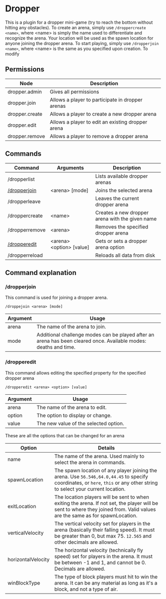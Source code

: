 # Dropper

This is a plugin for a dropper mini-game (try to reach the bottom without hitting any obstacles).
To create an arena, simply use `/droppercreate <name>`, where \<name> is simply the name used to differentiate and
recognize the arena. Your location will be used as the spawn location for anyone joining the dropper arena. To start
playing, simply use `/dropperjoin <name>`, where \<name> is the same as you specified upon creation.
To modify

## Permissions

| Node           | Description                                       |
|----------------|---------------------------------------------------|
| dropper.admin  | Gives all permissions                             |
| dropper.join   | Allows a player to participate in dropper arenas  |
| dropper.create | Allows a player to create a new dropper arena     |
| dropper.edit   | Allows a player to edit an existing dropper arena |
| dropper.remove | Allows a player to remove a dropper arena         |

## Commands

| Command                      | Arguments                   | Description                                     |
|------------------------------|-----------------------------|-------------------------------------------------|
| /dropperlist                 |                             | Lists available dropper arenas                  |
| [/dropperjoin](#dropperjoin) | \<arena> \[mode]            | Joins the selected arena                        |
| /dropperleave                |                             | Leaves the current dropper arena                |
| /droppercreate               | \<name>                     | Creates a new dropper arena with the given name |
| /dropperremove               | \<arena>                    | Removes the specified dropper arena             |
| [/dropperedit](#dropperedit) | \<arena> \<option> \[value] | Gets or sets a dropper arena option             |
| /dropperreload               |                             | Reloads all data from disk                      |

## Command explanation

### /dropperjoin

This command is used for joining a dropper arena.

`/droppejoin <arena> [mode]`

| Argument | Usage                                                                                                            |
|----------|------------------------------------------------------------------------------------------------------------------|
| arena    | The name of the arena to join.                                                                                   |
| mode     | Additional challenge modes can be played after an arena has been cleared once. Available modes: deaths and time. |

### /dropperedit

This command allows editing the specified property for the specified dropper arena

`/dropperedit <arena> <option> [value]`

| Argument | Usage                                 |
|----------|---------------------------------------|
| arena    | The name of the arena to edit.        |
| option   | The option to display or change.      |
| value    | The new value of the selected option. |

These are all the options that can be changed for an arena

| Option             | Details                                                                                                                                                                     |
|--------------------|-----------------------------------------------------------------------------------------------------------------------------------------------------------------------------|
| name               | The name of the arena. Used mainly to select the arena in commands.                                                                                                         |
| spawnLocation      | The spawn location of any player joining the arena. Use `56.546,64.0,44.45` to specify coordinates, or `here`, `this` or any other string to select your current location.  |
| exitLocation       | The location players will be sent to when exiting the arena. If not set, the player will be sent to where they joined from. Valid values are the same as for spawnLocation. |
| verticalVelocity   | The vertical velocity set for players in the arena (basically their falling speed). It must be greater than 0, but max 75. `12.565` and other decimals are allowed.         |
| horizontalVelocity | The horizontal velocity (technically fly speed) set for players in the arena. It must be between -1 and 1, and cannot be 0. Decimals are allowed.                           |
| winBlockType       | The type of block players must hit to win the arena. It can be any material as long as it's a block, and not a type of air.                                                 |